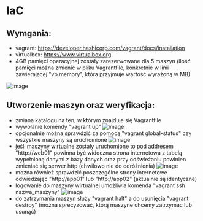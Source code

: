# IaC

## Wymgania:
- vagrant: https://developer.hashicorp.com/vagrant/docs/installation
- virtualbox: https://www.virtualbox.org
- 4GB pamięci operacyjnej zostały zarezerwowane dla 5 maszyn (ilość pamięci można zmienić w pliku Vagrantfile, konkretnie w linii zawierającej "vb.memory", która przyjmuje wartość wyrażoną w MB)

![image](https://github.com/bmajczak/IaC/assets/145698965/6629a318-02ab-4918-856e-b931729dec33)


## Utworzenie maszyn oraz weryfikacja:
- zmiana katalogu na ten, w którym znajduje się Vagrantfile
- wywołanie komendy "vagrant up"
  ![image](https://github.com/bmajczak/IaC/assets/145698965/c7f5d9f5-c093-467c-8fc0-550079a56045)
- opcjonalnie można sprawdzić za pomocą "vagrant global-status" czy wszystkie maszyny są uruchomione
  ![image](https://github.com/bmajczak/IaC/assets/145698965/60db569e-8ae4-4538-95ed-6ad817392b0a)
- jeśli maszyny wirtualne zostały uruchomione to pod addresem "http://web01" powinna być widoczna strona internetowa z tabelą wypełnioną danymi z bazy danych oraz przy odświeżaniu powinien zmieniać się serwer http (chwilowo nie do odróżnienia) 
![image](https://github.com/bmajczak/IaC/assets/145698965/da42903c-490e-488b-a2b0-07039a38191e)
- można również sprawdzić poszczególne strony internetowe odwiedzając "http://app01" lub "http://app02" (aktualnie są identyczne)
- logowanie do maszyny wirtualnej umożliwia komenda "vagrant ssh nazwa_maszyny"
![image](https://github.com/bmajczak/IaC/assets/145698965/b5624843-4fb6-4bf2-b78f-07d50cedeac5)
- do zatrzymania maszyn służy "vagrant halt" a do usunięcia "vagrant destroy" (można sprecyzować, którą maszyne chcemy zatrzymac lub usunąć)
